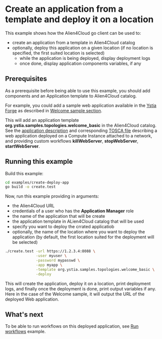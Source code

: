 # Create an application from a template and deploy it on a location

This example shows how the Alien4Cloud go client can be used to:

* create an application from a template in Alien4Cloud catalog
* optionally, deploy this application on a given location (if no location is specified, the first suited location is selected)
  * while the application is being deployed, display deployment logs
  * once done, display application components variables, if any

## Prerequisites

As a prerequisite before being able to use this example, you should add components
and an Application template to Alien4Cloud catalog.

For example, you could add a sample web application available in the [Ystia Forge](https://github.com/ystia/forge/blob/develop/org/ystia/README.rst)
as described in [Welcome sample section](https://github.com/ystia/forge/blob/develop/org/ystia/README.rst#welcome-sample).

This will add an application template **org.ystia.samples.topologies.welcome_basic** in the Alien4Cloud catalog.
See the [application description](https://github.com/ystia/forge/blob/develop/org/ystia/samples/topologies/welcome_basic/README.rst)
and corresponding [TOSCA file](https://github.com/ystia/forge/blob/develop/org/ystia/samples/topologies/welcome_basic/types.yml)
describing a web application deployed on a Compute Instance attached to a network,
and providing custom workflows **killWebServer**, **stopWebServer**, **startWebServer**.

## Running this example

Build this example:

```bash
cd examples/create-deploy-app
go build -o create.test
```

Now, run this example providing in arguments:

* the Alien4Cloud URL
* credentials of a user who has the **Application Manager** role
* the name of the application that will be create
* the application template in ALien4Cloud catalog that will be used
* specify you want to deploy the crrated applicatiob
* optionally, the name of the location where you want to deploy the application
  (by default, the first location suited for the deployment will be selected)

```bash
./create.test -url https://1.2.3.4:8088 \
              -user myuser \
              -password mypasswd \
              -app myapp \
              -template org.ystia.samples.topologies.welcome_basic \
              -deploy
```

This will create the application, deploy it on a location, print deployment logs,
and finally once the deployment is done, print output variables if any.
Here in the case of the Welcome sample, it will output the URL of the deployed Web application.

## What's next

To be able to run workflows on this deployed application, see [Run workflows](../run-workflow/README.md) example.
